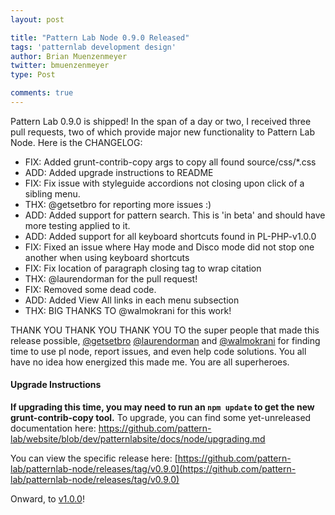 ```yaml
---
layout: post

title: "Pattern Lab Node 0.9.0 Released"
tags: 'patternlab development design'
author: Brian Muenzenmeyer
twitter: bmuenzenmeyer
type: Post

comments: true
---
```


Pattern Lab 0.9.0 is shipped! In the span of a day or two, I received three pull requests, two of which provide major new functionality to Pattern Lab Node. Here is the CHANGELOG:

 - FIX: Added grunt-contrib-copy args to copy all found source/css/*.css
 - ADD: Added upgrade instructions to README
 - FIX: Fix issue with styleguide accordions not closing upon click of a sibling menu.
 - THX: @getsetbro for reporting more issues :)
 - ADD: Added support for pattern search. This is 'in beta' and should have more testing applied to it.
 - ADD: Added support for all keyboard shortcuts found in PL-PHP-v1.0.0
 - FIX: Fixed an issue where Hay mode and Disco mode did not stop one another when using keyboard shortcuts
 - FIX: Fix location of paragraph closing tag to wrap citation
 - THX: @laurendorman for the pull request!
 - FIX: Removed some dead code.
 - ADD: Added View All links in each menu subsection
 - THX: BIG THANKS TO @walmokrani for this work!

THANK YOU THANK YOU THANK YOU TO the super people that made this release possible, [@getsetbro](https://github.com/getsetbro) [@laurendorman](https://github.com/laurendorman) and [@walmokrani](https://github.com/walmokrani) for finding time to use pl node, report issues, and even help code solutions. You all have no idea how energized this made me. You are all superheroes.

#### Upgrade Instructions
__If upgrading this time, you may need to run an `npm update` to get the new grunt-contrib-copy tool.__
To upgrade, you can find some yet-unreleased documentation here: https://github.com/pattern-lab/website/blob/dev/patternlabsite/docs/node/upgrading.md

You can view the specific release here: [https://github.com/pattern-lab/patternlab-node/releases/tag/v0.9.0](https://github.com/pattern-lab/patternlab-node/releases/tag/v0.9.0)

Onward, to [v1.0.0](https://github.com/pattern-lab/patternlab-node/milestones/v1.0.0)!
